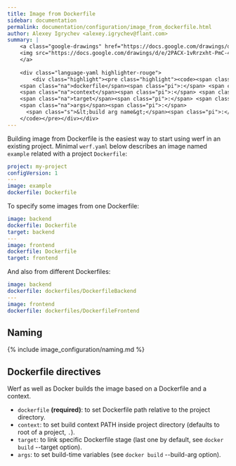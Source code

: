 ```yaml
---
title: Image from Dockerfile
sidebar: documentation
permalink: documentation/configuration/image_from_dockerfile.html
author: Alexey Igrychev <alexey.igrychev@flant.com>
summary: |
    <a class="google-drawings" href="https://docs.google.com/drawings/d/e/2PACX-1vRrzxht-PmC-4NKq95DtLS9E7JrvtuHy0JpMKdylzlZtEZ5m7bJwEMJ6rXTLevFosWZXmi9t3rDVaPB/pub?w=2031&amp;h=144" data-featherlight="image">
    <img src="https://docs.google.com/drawings/d/e/2PACX-1vRrzxht-PmC-4NKq95DtLS9E7JrvtuHy0JpMKdylzlZtEZ5m7bJwEMJ6rXTLevFosWZXmi9t3rDVaPB/pub?w=1016&amp;h=72">
    </a>
    
    <div class="language-yaml highlighter-rouge">
        <div class="highlight"><pre class="highlight"><code><span class="na">image</span><span class="pi">:</span> <span class="s">&lt;image name... || ~&gt;</span>
    <span class="na">dockerfile</span><span class="pi">:</span> <span class="s">&lt;relative path&gt;</span>
    <span class="na">context</span><span class="pi">:</span> <span class="s">&lt;relative path&gt;</span>
    <span class="na">target</span><span class="pi">:</span> <span class="s">&lt;docker stage name&gt;</span>
    <span class="na">args</span><span class="pi">:</span>
      <span class="s">&lt;build arg name&gt;</span><span class="pi">:</span> <span class="s">&lt;value&gt;</span>
    </code></pre></div></div>
---
```


Building image from Dockerfile is the easiest way to start using werf in an existing project. 
Minimal `werf.yaml` below describes an image named `example` related with a project `Dockerfile`:

```yaml
project: my-project
configVersion: 1
---
image: example
dockerfile: Dockerfile
```

To specify some images from one Dockerfile:

```yaml
image: backend
dockerfile: Dockerfile
target: backend
---
image: frontend
dockerfile: Dockerfile
target: frontend
```

And also from different Dockerfiles:

```yaml
image: backend
dockerfile: dockerfiles/DockerfileBackend
---
image: frontend
dockerfile: dockerfiles/DockerfileFrontend
```

## Naming

{% include image_configuration/naming.md %}

## Dockerfile directives

Werf as well as Docker builds the image based on a Dockerfile and a context. 

- `dockerfile` **(required)**: to set Dockerfile path relative to the project directory. 
- `context`: to set build context PATH inside project directory (defaults to root of a project, `.`).
- `target`: to link specific Dockerfile stage (last one by default, see `docker build` --target option).
- `args`: to set build-time variables (see `docker build` --build-arg option).
